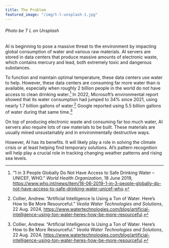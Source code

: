 ```yaml
---
title: The Problem
featured_image: "/img/t-l-unsplash-1.jpg"
---
```


###### Photo be T L on Unsplash

AI is beginning to pose a massive threat to the environment by impacting global consumption of water and various raw materials. AI servers are stored in data centers that produce massive amounts of electronic waste, which contains mercury and lead, both extremely toxic and dangerous substances. 

To function and maintain optimal temperature, these data centers use water to help. However, these data centers are consuming far more water than is available, especially when roughly 2 billion people in the world do not have access to clean drinking water.[^1] In 2022, Microsoft’s environmental report showed that its water consumption had jumped to 34% since 2021, using nearly 1.7 billion gallons of water.[^2] Google reported using 5.5 billion gallons of water during that same time.[^2]

On top of producing electronic waste and consuming far too much water, AI servers also require lots of raw materials to be built. These materials are usually mined unsustainably and in environmentally destructive ways. 

However, AI has its benefits. It will likely play a role in solving the climate crisis or at least helping find temporary solutions. AI’s pattern recognition will help play a crucial role in tracking changing weather patterns and rising sea levels. 

[^1]: “1 in 3 People Globally Do Not Have Access to Safe Drinking Water – UNICEF, WHO.” *World Health Organization*, 18 June 2019, https://www.who.int/news/item/18-06-2019-1-in-3-people-globally-do-not-have-access-to-safe-drinking-water-unicef-who.
[^2]: Collier, Andrew. “Artificial Intelligence Is Using a Ton of Water. Here’s How to Be More Resourceful.” *Veolia Water Technologies and Solutions*, 22 Aug. 2024, https://www.watertechnologies.com/blog/artificial-intelligence-using-ton-water-heres-how-be-more-resourceful.
